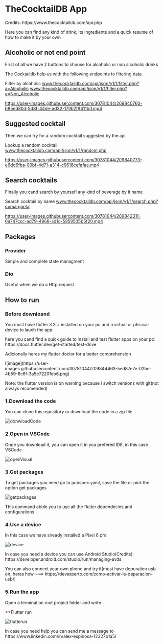 <h1> TheCocktailDB App </h1>

<p>Credits: https://www.thecocktaildb.com/api.php</p>

<p>Here you can find any kind of drink, its ingredients and a quick resume of how to make it by your own</p>


<h2>Alcoholic or not end point</h2>

<p>First of all we have 2 buttons to choose for alcoholic or non alcoholic drinks</p>
<p>The Cocktaildb help us with the following endpoints to filtering data</p>

Filter by alcoholic
www.thecocktaildb.com/api/json/v1/1/filter.php?a=Alcoholic
www.thecocktaildb.com/api/json/v1/1/filter.php?a=Non_Alcoholic

https://user-images.githubusercontent.com/30781044/209840760-b85ed80d-5d8f-44de-ad32-179b2f9411bd.mp4


<h2>Suggested cocktail</h2>

<p>Then we can try for a random cocktail suggested by the api</p>

Lookup a random cocktail
www.thecocktaildb.com/api/json/v1/1/random.php

https://user-images.githubusercontent.com/30781044/209840773-e6dd6fba-00bf-4d71-a314-c9618cefafae.mp4


<h2>Search cocktails</h2>

<p>Finally you cand search by yoursefl any kind of beverage by it name</p>

Search cocktail by name
www.thecocktaildb.com/api/json/v1/1/search.php?s=margarita



https://user-images.githubusercontent.com/30781044/209842311-6a747ccc-ad79-4966-ad1c-5859505b5f20.mp4


<h2>Packages</h2>

<h3>Provider</h3>
<p>Simple and complete state managment</p>
<h3>Dio</h3>
<p>Useful when we do a Http request</p>

<h2>How to run</h2>
<h3>Before downloand</h3>
<p>You must have flutter 3.3.+ installed on your pc and a virtual or phisical device to lauch the app</p>
 <p>here you cand find a quick guide to install and test flutter apps on your pc: https://docs.flutter.dev/get-started/test-drive</p>
 <p>Adicionally heres my flutter doctor for a better comprehension</p>
 ![image](https://user-images.githubusercontent.com/30781044/209844463-5ed87e7e-02be-4b59-8c6f-3a5e72201eb6.png)
 <p>Note: the flutter version is on warning because i switch versions with git(not always recomended)</p>
 
<h3>1.Download the code</h3>
<p>You can clone this repository or download the code in a zip file</p>

![donwloadCode](https://user-images.githubusercontent.com/30781044/209848241-e569d747-93f8-4ae3-b348-7bd70fbd1270.PNG)


<h3>2.Open in VSCode</h3>
<p>Once you download it, you can open it in you prefered IDE, in this case VSCode</p>


![openVisual](https://user-images.githubusercontent.com/30781044/209848269-e87ae30e-f2b1-4b31-aefd-22f6317af415.PNG)

<h3>3.Get packages</h3>
<p>To get packages you need go to pubspec.yaml, save the file or pick the option get packages</p>


![getpackages](https://user-images.githubusercontent.com/30781044/209848302-2f0c6336-1e9f-40c2-8e12-14569f9b3c1a.PNG)

<p>This command abble you to use all the flutter dependecies and configurations</p>

<h3>4.Use a device</h3>
<p>In this case we have already installed a Pixel 6 pro</p>


![device](https://user-images.githubusercontent.com/30781044/209848349-5d431004-a037-4f58-9563-a8a7719114a7.PNG)

<p>In case you need a device you can use Android Studio(Credits): https://developer.android.com/studio/run/managing-avds </p>
<p>You can also connect your own phone and try it(must have depuration usb on, heres how ===> https://devexperto.com/como-activar-la-depuracion-usb/)</p>

<h3>5.Run the app</h3>
<p>Open a terminal on root project folder and write </p>
<p>  >>Flutter run </p>

![flutterun](https://user-images.githubusercontent.com/30781044/209848455-1759a027-ab1e-4375-b055-8b334b91f32e.PNG)

<p>In case you need help you can send me a message to https://www.linkedin.com/in/alex-espinosa-12327b1a5/ </p>

 


